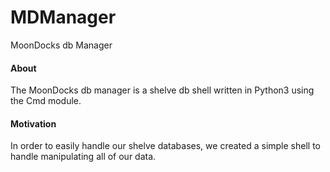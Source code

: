 # MDManager
MoonDocks db Manager

#### About
The MoonDocks db manager is a shelve db shell written in Python3 using the Cmd module.

#### Motivation
In order to easily handle our shelve databases, we created a simple shell to
handle manipulating all of our data.

